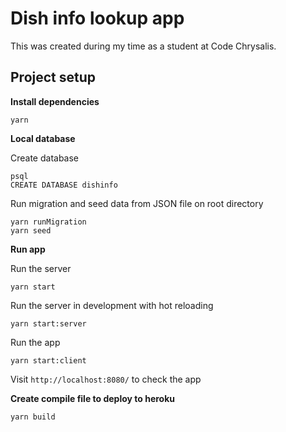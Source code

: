 # Dish info lookup app

This was created during my time as a student at Code Chrysalis.

## Project setup

**Install dependencies**

```
yarn
```

**Local database**

Create database

```
psql
CREATE DATABASE dishinfo
```

Run migration and seed data from JSON file on root directory

```
yarn runMigration
yarn seed
```

**Run app**

Run the server

```
yarn start
```

Run the server in development with hot reloading

```
yarn start:server
```

Run the app

```
yarn start:client
```

Visit `http://localhost:8080/` to check the app

**Create compile file to deploy to heroku**

```
yarn build
```
